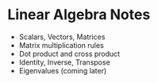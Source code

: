 # Linear Algebra Notes

- Scalars, Vectors, Matrices
- Matrix multiplication rules
- Dot product and cross product
- Identity, Inverse, Transpose
- Eigenvalues (coming later)
